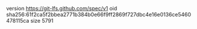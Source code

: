 version https://git-lfs.github.com/spec/v1
oid sha256:61f2ca5f2bbea2771b384b0e66f9ff2869f727dbc4e16e0136ce5460478115ca
size 5791
